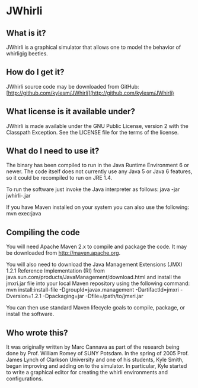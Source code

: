# JWhirli #

## What is it? ##

JWhirli is a graphical simulator that allows one to model the behavior of whirligig beetles.


## How do I get it? ##

JWhirli source code may be downloaded from GitHub: [http://github.com/kylesm/JWhirli](http://github.com/kylesm/JWhirli)


## What license is it available under? ##

JWhirli is made available under the GNU Public License, version 2 with the Classpath Exception.  See the LICENSE file for the terms of the license.


## What do I need to use it? ##

The binary has been compiled to run in the Java Runtime Environment 6 or newer.  The code itself does not currently use any Java 5 or Java 6 features, so it could be recompiled to run on JRE 1.4.

To run the software just invoke the Java interpreter as follows: java -jar jwhirli-<version>.jar

If you have Maven installed on your system you can also use the following: mvn exec:java


## Compiling the code ##

You will need Apache Maven 2.x to compile and package the code.  It may be downloaded from http://maven.apache.org.

You will also need to download the Java Management Extensions (JMX) 1.2.1 Reference Implementation (RI) from java.sun.com/products/JavaManagement/download.html and install the jmxri.jar file into your local Maven repository using the following command: mvn install:install-file -DgroupId=javax.management -DartifactId=jmxri -Dversion=1.2.1 -Dpackaging=jar -Dfile=/path/to/jmxri.jar

You can then use standard Maven lifecycle goals to compile, package, or install the software.


## Who wrote this? ##

It was originally written by Marc Cannava as part of the research being done by Prof. William Romey of SUNY Potsdam. In the spring of 2005 Prof. James Lynch of Clarkson University and one of his students, Kyle Smith, began improving and adding on to the simulator.  In particular, Kyle started to write a graphical editor for creating the whirli environments and configurations.

